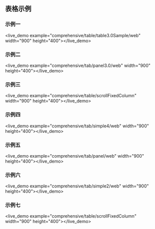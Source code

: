 ## 表格示例 ##

### 示例一
<live_demo example="comprehensive/table/table3.0Sample/web" width="900" height="400"></live_demo>

### 示例二
<live_demo example="comprehensive/tab/panel3.0/web" width="900" height="400"></live_demo>

### 示例三
<live_demo example="comprehensive/table/scrollFixedColumn" width="900" height="400"></live_demo>

### 示例四
<live_demo example="comprehensive/tab/simple4/web" width="900" height="400"></live_demo>

### 示例五
<live_demo example="comprehensive/tab/panel/web" width="900" height="400"></live_demo>

### 示例六
<live_demo example="comprehensive/tab/simple2/web" width="900" height="400"></live_demo>

### 示例七
<live_demo example="comprehensive/table/scrollFixedColumn" width="900" height="400"></live_demo>



